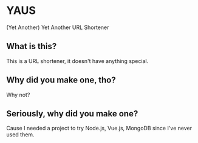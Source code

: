 # YAUS
(Yet Another) Yet Another URL Shortener

## What is this?
This is a URL shortener, it doesn't have anything special.

## Why did you make one, tho?
Why not?

## Seriously, why did you make one?
Cause I needed a project to try Node.js, Vue.js, MongoDB since I've never used them.